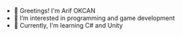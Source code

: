 - 👋 Greetings! I'm Arif OKCAN
- 👀 I’m interested in programming and game development
- 🌱 Currently, I'm learning C# and Unity

<!---
--->
